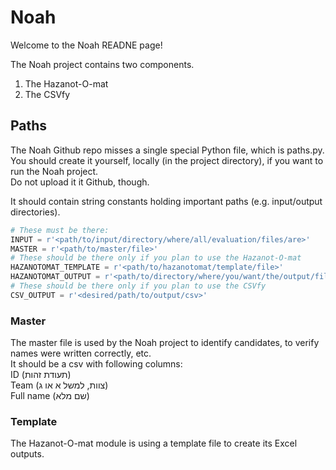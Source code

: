 # Noah

Welcome to the Noah READNE page!

The Noah project contains two components.
1. The Hazanot-O-mat
2. The CSVfy

## Paths
The Noah Github repo misses a single special Python file, which is paths.py.  
You should create it yourself, locally (in the project directory), if you want to run the Noah project.  
Do not upload it it Github, though.

It should contain string constants holding important paths (e.g. input/output directories).
```python
# These must be there:
INPUT = r'<path/to/input/directory/where/all/evaluation/files/are>'
MASTER = r'<path/to/master/file>'
# These should be there only if you plan to use the Hazanot-O-mat
HAZANOTOMAT_TEMPLATE = r'<path/to/hazanotomat/template/file>'
HAZANOTOMAT_OUTPUT = r'<path/to/directory/where/you/want/the/output/files>'
# These should be there only if you plan to use the CSVfy
CSV_OUTPUT = r'<desired/path/to/output/csv>'
```

### Master
The master file is used by the Noah project to identify candidates, to verify names were written correctly, etc.  
It should be a csv with following columns:  
ID (תעודת זהות)  
Team (צוות, למשל א או ג)  
Full name (שם מלא)

### Template
The Hazanot-O-mat module is using a template file to create its Excel outputs.
